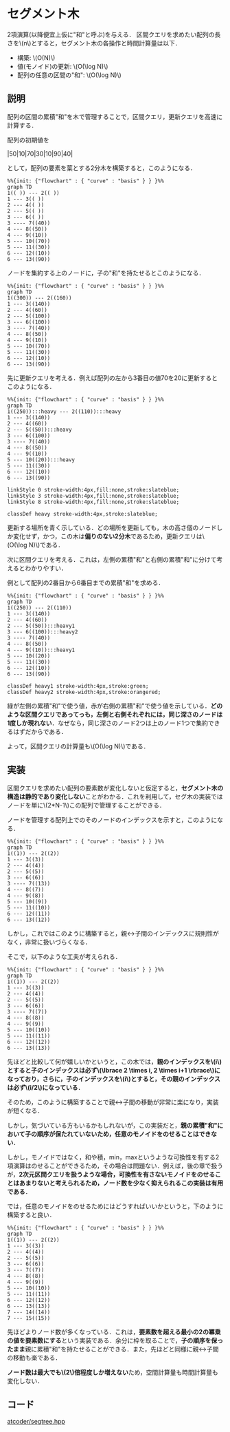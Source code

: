 # セグメント木
2項演算(以降便宜上仮に"和"と呼ぶ)を与える．
区間クエリを求めたい配列の長さを\\(n\\)とすると，セグメント木の各操作と時間計算量は以下．
- 構築: \\(O(N)\\)
- 値(モノイド)の更新: \\(O(\log N)\\)
- 配列の任意の区間の"和": \\(O(\log N)\\)

## 説明
配列の区間の累積"和"を木で管理することで，区間クエリ，更新クエリを高速に計算する．

配列の初期値を

|50|10|70|30|10|90|40|

として，配列の要素を葉とする2分木を構築すると，このようになる．

```mermaid
%%{init: {"flowchart" : { "curve" : "basis" } } }%%
graph TD
1(( )) --- 2(( ))
1 --- 3(( ))
2 --- 4(( ))
2 --- 5(( ))
3 --- 6(( ))
3 ---- 7((40))
4 --- 8((50))
4 --- 9((10))
5 --- 10((70))
5 --- 11((30))
6 --- 12((10))
6 --- 13((90))
```

ノードを集約する上のノードに，子の"和"を持たせるとこのようになる．

```mermaid
%%{init: {"flowchart" : { "curve" : "basis" } } }%%
graph TD
1((300)) --- 2((160))
1 --- 3((140))
2 --- 4((60))
2 --- 5((100))
3 --- 6((100))
3 ---- 7((40))
4 --- 8((50))
4 --- 9((10))
5 --- 10((70))
5 --- 11((30))
6 --- 12((10))
6 --- 13((90))
```

先に更新クエリを考える．例えば配列の左から3番目の値70を20に更新するとこのようになる．

```mermaid
%%{init: {"flowchart" : { "curve" : "basis" } } }%%
graph TD
1((250)):::heavy --- 2((110)):::heavy
1 --- 3((140))
2 --- 4((60))
2 --- 5((50)):::heavy
3 --- 6((100))
3 ---- 7((40))
4 --- 8((50))
4 --- 9((10))
5 --- 10((20)):::heavy
5 --- 11((30))
6 --- 12((10))
6 --- 13((90))

linkStyle 0 stroke-width:4px,fill:none,stroke:slateblue;
linkStyle 3 stroke-width:4px,fill:none,stroke:slateblue;
linkStyle 8 stroke-width:4px,fill:none,stroke:slateblue;

classDef heavy stroke-width:4px,stroke:slateblue;
```

更新する場所を青く示している．どの場所を更新しても，木の高さ個のノードしか変化せず，かつ，この木は**偏りのない2分木**であるため，更新クエリは\\(O(\log N)\\)である．

次に区間クエリを考える．これは，左側の累積"和"と右側の累積"和"に分けて考えるとわかりやすい．

例として配列の2番目から6番目までの累積"和"を求める．

```mermaid
%%{init: {"flowchart" : { "curve" : "basis" } } }%%
graph TD
1((250)) --- 2((110))
1 --- 3((140))
2 --- 4((60))
2 --- 5((50)):::heavy1
3 --- 6((100)):::heavy2
3 ---- 7((40))
4 --- 8((50))
4 --- 9((10)):::heavy1
5 --- 10((20))
5 --- 11((30))
6 --- 12((10))
6 --- 13((90))

classDef heavy1 stroke-width:4px,stroke:green;
classDef heavy2 stroke-width:4px,stroke:orangered;
```

緑が左側の累積"和"で使う値，赤が右側の累積"和"で使う値を示している．**どのような区間クエリであってっも，左側と右側それぞれには，同じ深さのノードは1度しか現れない**．なぜなら，同じ深さのノード2つは上のノード1つで集約できるはずだからである．

よって，区間クエリの計算量も\\(O(\log N)\\)である．

## 実装
区間クエリを求めたい配列の要素数が変化しないと仮定すると，**セグメント木の構造は静的であり変化しない**ことがわかる．これを利用して，セグ木の実装ではノードを単に\\(2*N-1\\)この配列で管理することができる．

ノードを管理する配列上でのそのノードのインデックスを示すと，このようになる．

```mermaid
%%{init: {"flowchart" : { "curve" : "basis" } } }%%
graph TD
1((1)) --- 2((2))
1 --- 3((3))
2 --- 4((4))
2 --- 5((5))
3 --- 6((6))
3 ---- 7((13))
4 --- 8((7))
4 --- 9((8))
5 --- 10((9))
5 --- 11((10))
6 --- 12((11))
6 --- 13((12))
```

しかし，これではこのように構築すると，親<->子間のインデックスに規則性がなく，非常に扱いづらくなる．

そこで，以下のような工夫が考えられる．

```mermaid
%%{init: {"flowchart" : { "curve" : "basis" } } }%%
graph TD
1((1)) --- 2((2))
1 --- 3((3))
2 --- 4((4))
2 --- 5((5))
3 --- 6((6))
3 ---- 7((7))
4 --- 8((8))
4 --- 9((9))
5 --- 10((10))
5 --- 11((11))
6 --- 12((12))
6 --- 13((13))
```

先ほどと比較して何が嬉しいかというと，この木では，**親のインデックスを\\(i\\)とすると子のインデックスは必ず\\(\lbrace 2 \times i, 2 \times i+1 \rbrace\\)になっており，さらに，子のインデックスを\\(i\\)とすると，その親のインデックスは必ず\\(i/2\\)になっている**．

そのため，このように構築することで親<->子間の移動が非常に楽になり，実装が短くなる．

しかし，気づいている方もいるかもしれないが，この実装だと，**親の累積"和"において子の順序が保たれていないため，任意のモノイドをのせることはできない**．

しかし，モノイドではなく，和や積，min，maxというような可換性を有する2項演算はのせることができるため，その場合は問題ない．例えば，後の章で扱うが，**2次元区間クエリを扱うような場合，可換性を有さないモノイドをのせることはあまりないと考えられるため，ノード数を少なく抑えられるこの実装は有用である**．

では，任意のモノイドをのせるためにはどうすればいいかというと，下のように構築すると良い．

```mermaid
%%{init: {"flowchart" : { "curve" : "basis" } } }%%
graph TD
1((1)) --- 2((2))
1 --- 3((3))
2 --- 4((4))
2 --- 5((5))
3 --- 6((6))
3 --- 7((7))
4 --- 8((8))
4 --- 9((9))
5 --- 10((10))
5 --- 11((11))
6 --- 12((12))
6 --- 13((13))
7 --- 14((14))
7 --- 15((15))
```

先ほどよりノード数が多くなっている．これは，**要素数を超える最小の2の冪乗の値を要素数にする**という実装である．余分に枠を取ることで，**子の順序を保ったまま**親に累積"和"を持たせることができる．また，先ほどと同様に親<->子間の移動も楽である．

**ノード数は最大でも\\(2\\)倍程度しか増えない**ため，空間計算量も時間計算量も変化しない．

## コード
[atcoder/segtree.hpp](https://github.com/atcoder/ac-library/blob/master/atcoder/segtree.hpp)
